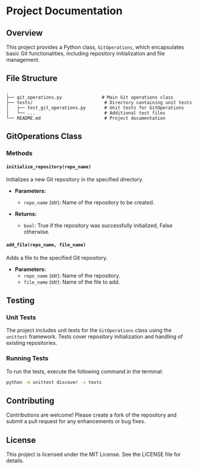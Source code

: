 # Project Documentation

## Overview
This project provides a Python class, `GitOperations`, which encapsulates basic Git functionalities, including repository initialization and file management.

## File Structure
```
.
├── git_operations.py               # Main Git operations class
├── tests/                           # Directory containing unit tests
│   ├── test_git_operations.py       # Unit tests for GitOperations
│   └── ...                          # Additional test files
└── README.md                        # Project documentation
```

## GitOperations Class

### Methods

#### `initialize_repository(repo_name)`
Initializes a new Git repository in the specified directory.

- **Parameters:**
  - `repo_name` (str): Name of the repository to be created.
  
- **Returns:**
  - `bool`: True if the repository was successfully initialized, False otherwise.

#### `add_file(repo_name, file_name)`
Adds a file to the specified Git repository.

- **Parameters:**
  - `repo_name` (str): Name of the repository.
  - `file_name` (str): Name of the file to add.

## Testing

### Unit Tests
The project includes unit tests for the `GitOperations` class using the `unittest` framework. Tests cover repository initialization and handling of existing repositories.

### Running Tests
To run the tests, execute the following command in the terminal:
```bash
python -m unittest discover -s tests
```

## Contributing
Contributions are welcome! Please create a fork of the repository and submit a pull request for any enhancements or bug fixes. 

## License
This project is licensed under the MIT License. See the LICENSE file for details.